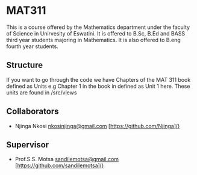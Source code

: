 # MAT311 
This is a course offered by the Mathematics department under the faculty of Science in Unirvesity of Eswatini.
It is offered to B.Sc, B.Ed and BASS third year students majoring in Mathematics. It is also offered to B.eng
fourth year students. 

## Structure
If you want to go through the code we have Chapters of the MAT 311 book defined as Units e.g Chapter 1 in the 
book in defined as Unit 1 here. These units are found in /src/views

## Collaborators
* Njinga Nkosi [nkosinjinga@gmail.com]() [https://github.com/Njinga]()


## Supervisor
* Prof.S.S. Motsa [sandilemotsa@gmail.com]() [https://github.com/sandilemotsa]()

